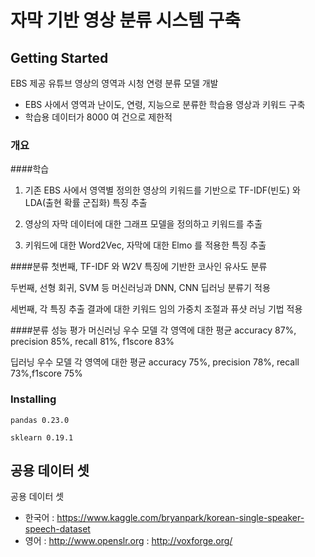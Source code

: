 # 자막 기반 영상 분류 시스템 구축

## Getting Started

EBS 제공 유튜브 영상의 영역과 시청 연령 분류 모델 개발
- EBS 사에서 영역과 난이도, 연령, 지능으로 분류한 학습용 영상과 키워드 구축
- 학습용 데이터가 8000 여 건으로 제한적

### 개요

####학습
1. 기존 EBS 사에서 영역별 정의한 영상의 키워드를 기반으로 TF-IDF(빈도) 와 LDA(출현 확률 군집화) 특징 추출

2. 영상의 자막 데이터에 대한 그래프 모델을 정의하고 키워드를 추출
 
3. 키워드에 대한 Word2Vec, 자막에 대한 Elmo 를 적용한 특징 추출
 
 
 
####분류
첫번째, TF-IDF 와 W2V 특징에 기반한 코사인 유사도 분류 

두번째, 선형 회귀, SVM 등 머신러닝과 DNN, CNN 딥러닝 분류기 적용

세번째, 각 특징 추출 결과에 대한 키워드 임의 가중치 조절과 퓨샷 러닝 기법 적용



####분류 성능 평가
머신러닝 우수 모델
각 영역에 대한 평균 accuracy 87%, precision 85%, recall 81%, f1score 83%

딥러닝 우수 모델
각 영역에 대한 평균 accuracy 75%, precision 78%, recall 73%,f1score 75%

### Installing

```
pandas 0.23.0

sklearn 0.19.1
```

## 공용 데이터 셋

공용 데이터 셋
- 한국어 : https://www.kaggle.com/bryanpark/korean-single-speaker-speech-dataset
- 영어 : http://www.openslr.org
        : http://voxforge.org/

